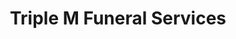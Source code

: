 ---
title: "Triple M Funeral Services"
url: /alaminos/triple-m-funeral-services/
shop: funeral directors
---